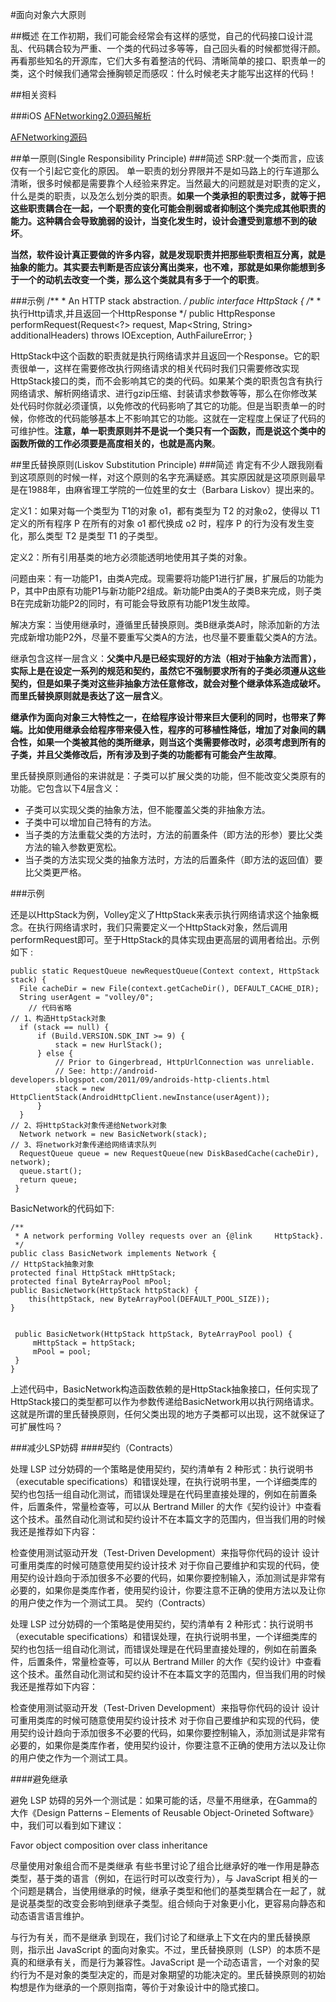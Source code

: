 #面向对象六大原则

##概述
在工作初期，我们可能会经常会有这样的感觉，自己的代码接口设计混乱、代码耦合较为严重、一个类的代码过多等等，自己回头看的时候都觉得汗颜。再看那些知名的开源库，它们大多有着整洁的代码、清晰简单的接口、职责单一的类，这个时候我们通常会捶胸顿足而感叹：什么时候老夫才能写出这样的代码！


##相关资料

###iOS
[AFNetworking2.0源码解析](http://blog.cnbang.net/tech/2320/)

[AFNetworking源码](https://github.com/AFNetworking/AFNetworking)

##单一原则(Single Responsibility Principle)
###简述
SRP:就一个类而言，应该仅有一个引起它变化的原因。
单一职责的划分界限并不是如马路上的行车道那么清晰，很多时候都是需要靠个人经验来界定。当然最大的问题就是对职责的定义，什么是类的职责，以及怎么划分类的职责。**如果一个类承担的职责过多，就等于把这些职责耦合在一起，一个职责的变化可能会削弱或者抑制这个类完成其他职责的能力。这种耦合会导致脆弱的设计，当变化发生时，设计会遭受到意想不到的破坏**。

**当然，软件设计真正要做的许多内容，就是发现职责并把那些职责相互分离，就是抽象的能力。其实要去判断是否应该分离出类来，也不难，那就是如果你能想到多于一个的动机去改变一个类，那么这个类就具有多于一个的职责**。

###示例
    /**
    * An HTTP stack abstraction.
    */
    public interface HttpStack {
     /**
     * 执行Http请求,并且返回一个HttpResponse
     */ 
    public HttpResponse performRequest(Request<?> request,         Map<String, String> additionalHeaders)
        throws IOException, AuthFailureError;
    }
    
HttpStack中这个函数的职责就是执行网络请求并且返回一个Response。它的职责很单一，这样在需要修改执行网络请求的相关代码时我们只需要修改实现HttpStack接口的类，而不会影响其它的类的代码。如果某个类的职责包含有执行网络请求、解析网络请求、进行gzip压缩、封装请求参数等等，那么在你修改某处代码时你就必须谨慎，以免修改的代码影响了其它的功能。但是当职责单一的时候，你修改的代码能够基本上不影响其它的功能。这就在一定程度上保证了代码的可维护性。**注意，单一职责原则并不是说一个类只有一个函数，而是说这个类中的函数所做的工作必须要是高度相关的，也就是高内聚**。

##里氏替换原则(Liskov Substitution Principle)
###简述
肯定有不少人跟我刚看到这项原则的时候一样，对这个原则的名字充满疑惑。其实原因就是这项原则最早是在1988年，由麻省理工学院的一位姓里的女士（Barbara Liskov）提出来的。

定义1：如果对每一个类型为 T1的对象 o1，都有类型为 T2 的对象o2，使得以 T1定义的所有程序 P 在所有的对象 o1 都代换成 o2 时，程序 P 的行为没有发生变化，那么类型 T2 是类型 T1 的子类型。

定义2：所有引用基类的地方必须能透明地使用其子类的对象。

问题由来：有一功能P1，由类A完成。现需要将功能P1进行扩展，扩展后的功能为P，其中P由原有功能P1与新功能P2组成。新功能P由类A的子类B来完成，则子类B在完成新功能P2的同时，有可能会导致原有功能P1发生故障。

解决方案：当使用继承时，遵循里氏替换原则。类B继承类A时，除添加新的方法完成新增功能P2外，尽量不要重写父类A的方法，也尽量不要重载父类A的方法。

继承包含这样一层含义：**父类中凡是已经实现好的方法（相对于抽象方法而言），实际上是在设定一系列的规范和契约，虽然它不强制要求所有的子类必须遵从这些契约，但是如果子类对这些非抽象方法任意修改，就会对整个继承体系造成破坏。而里氏替换原则就是表达了这一层含义**。

**继承作为面向对象三大特性之一，在给程序设计带来巨大便利的同时，也带来了弊端。比如使用继承会给程序带来侵入性，程序的可移植性降低，增加了对象间的耦合性，如果一个类被其他的类所继承，则当这个类需要修改时，必须考虑到所有的子类，并且父类修改后，所有涉及到子类的功能都有可能会产生故障**。

里氏替换原则通俗的来讲就是：子类可以扩展父类的功能，但不能改变父类原有的功能。它包含以下4层含义：

* 子类可以实现父类的抽象方法，但不能覆盖父类的非抽象方法。
* 子类中可以增加自己特有的方法。
* 当子类的方法重载父类的方法时，方法的前置条件（即方法的形参）要比父类方法的输入参数更宽松。
* 当子类的方法实现父类的抽象方法时，方法的后置条件（即方法的返回值）要比父类更严格。

###示例

还是以HttpStack为例，Volley定义了HttpStack来表示执行网络请求这个抽象概念。在执行网络请求时，我们只需要定义一个HttpStack对象，然后调用performRequest即可。至于HttpStack的具体实现由更高层的调用者给出。示例如下 :

    public static RequestQueue newRequestQueue(Context context, HttpStack stack) {
      File cacheDir = new File(context.getCacheDir(), DEFAULT_CACHE_DIR);
      String userAgent = "volley/0";
		// 代码省略
    // 1、构造HttpStack对象
      if (stack == null) {
          if (Build.VERSION.SDK_INT >= 9) {
              stack = new HurlStack();
          } else {
              // Prior to Gingerbread, HttpUrlConnection was unreliable.
              // See: http://android-developers.blogspot.com/2011/09/androids-http-clients.html
              stack = new HttpClientStack(AndroidHttpClient.newInstance(userAgent));
          }
      }
    // 2、将HttpStack对象传递给Network对象
      Network network = new BasicNetwork(stack);
    // 3、将network对象传递给网络请求队列
      RequestQueue queue = new RequestQueue(new DiskBasedCache(cacheDir), network);
      queue.start();
      return queue;
     }
     
 BasicNetwork的代码如下:

    /**
     * A network performing Volley requests over an {@link     HttpStack}.
     */
    public class BasicNetwork implements Network {
	// HttpStack抽象对象
    protected final HttpStack mHttpStack;
    protected final ByteArrayPool mPool;
    public BasicNetwork(HttpStack httpStack) {
        this(httpStack, new ByteArrayPool(DEFAULT_POOL_SIZE));
    }
    
    
     public BasicNetwork(HttpStack httpStack, ByteArrayPool pool) {
         mHttpStack = httpStack;
         mPool = pool;
     }
    }
    
上述代码中，BasicNetwork构造函数依赖的是HttpStack抽象接口，任何实现了HttpStack接口的类型都可以作为参数传递给BasicNetwork用以执行网络请求。这就是所谓的里氏替换原则，任何父类出现的地方子类都可以出现，这不就保证了可扩展性吗？

###减少LSP妨碍
####契约（Contracts）

处理 LSP 过分妨碍的一个策略是使用契约，契约清单有 2 种形式：执行说明书（executable specifications）和错误处理，在执行说明书里，一个详细类库的契约也包括一组自动化测试，而错误处理是在代码里直接处理的，例如在前置条件，后置条件，常量检查等，可以从 Bertrand Miller 的大作《契约设计》中查看这个技术。虽然自动化测试和契约设计不在本篇文字的范围内，但当我们用的时候我还是推荐如下内容：

检查使用测试驱动开发（Test-Driven Development）来指导你代码的设计
设计可重用类库的时候可随意使用契约设计技术
对于你自己要维护和实现的代码，使用契约设计趋向于添加很多不必要的代码，如果你要控制输入，添加测试是非常有必要的，如果你是类库作者，使用契约设计，你要注意不正确的使用方法以及让你的用户使之作为一个测试工具。
契约（Contracts）

处理 LSP 过分妨碍的一个策略是使用契约，契约清单有 2 种形式：执行说明书（executable specifications）和错误处理，在执行说明书里，一个详细类库的契约也包括一组自动化测试，而错误处理是在代码里直接处理的，例如在前置条件，后置条件，常量检查等，可以从 Bertrand Miller 的大作《契约设计》中查看这个技术。虽然自动化测试和契约设计不在本篇文字的范围内，但当我们用的时候我还是推荐如下内容：

检查使用测试驱动开发（Test-Driven Development）来指导你代码的设计
设计可重用类库的时候可随意使用契约设计技术
对于你自己要维护和实现的代码，使用契约设计趋向于添加很多不必要的代码，如果你要控制输入，添加测试是非常有必要的，如果你是类库作者，使用契约设计，你要注意不正确的使用方法以及让你的用户使之作为一个测试工具。

####避免继承

避免 LSP 妨碍的另外一个测试是：如果可能的话，尽量不用继承，在Gamma的大作《Design Patterns – Elements of Reusable Object-Orineted Software》中，我们可以看到如下建议：

Favor object composition over class inheritance

尽量使用对象组合而不是类继承
有些书里讨论了组合比继承好的唯一作用是静态类型，基于类的语言（例如，在运行时可以改变行为），与 JavaScript 相关的一个问题是耦合，当使用继承的时候，继承子类型和他们的基类型耦合在一起了，就是说基类型的改变会影响到继承子类型。组合倾向于对象更小化，更容易向静态和动态语言语言维护。

与行为有关，而不是继承
到现在，我们讨论了和继承上下文在内的里氏替换原则，指示出 JavaScript 的面向对象实。不过，里氏替换原则（LSP）的本质不是真的和继承有关，而是行为兼容性。JavaScript 是一个动态语言，一个对象的契约行为不是对象的类型决定的，而是对象期望的功能决定的。里氏替换原则的初始构想是作为继承的一个原则指南，等价于对象设计中的隐式接口。

